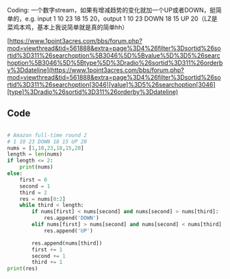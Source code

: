  Coding: 一个数字stream，如果有增减趋势的变化就加一个UP或者DOWN，挺简单的，e.g. input 1 10 23 18 15 20，output 1 10 23 DOWN 18 15 UP 20（LZ是菜鸡本鸡，基本上我说简单就是真的简单hh） 

 [https://www.1point3acres.com/bbs/forum.php?mod=viewthread&tid=561888&extra=page%3D4%26filter%3Dsortid%26sortid%3D311%26searchoption%5B3046%5D%5Bvalue%5D%3D5%26searchoption%5B3046%5D%5Btype%5D%3Dradio%26sortid%3D311%26orderby%3Ddateline](https://www.1point3acres.com/bbs/forum.php?mod=viewthread&tid=561888&extra=page%3D4%26filter%3Dsortid%26sortid%3D311%26searchoption[3046][value]%3D5%26searchoption[3046][type]%3Dradio%26sortid%3D311%26orderby%3Ddateline) 



## Code

```python

# Amazon full-time round 2
# 1 10 23 DOWN 18 15 UP 20
nums = [1,10,23,18,15,20]
length = len(nums)
if length <= 2:
    print(nums)
else:
    first = 0
    second = 1
    third = 2
    res = nums[0:2]
    while third < length:
        if nums[first] < nums[second] and nums[second] > nums[third]:
            res.append('DOWN')
        elif nums[first] > nums[second] and nums[second] < nums[third]:
            res.append('UP')

        res.append(nums[third])
        first += 1
        second += 1
        third += 1
print(res)
```

